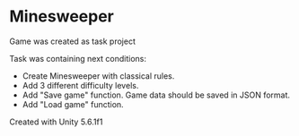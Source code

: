 # Minesweeper
Game was created as task project

Task was containing next conditions:
- Create Minesweeper with classical rules.
- Add 3 different difficulty levels.
- Add "Save game" function. Game data should be saved in JSON format.
- Add "Load game" function.

Created with Unity 5.6.1f1
